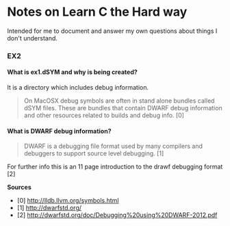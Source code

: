 # Notes on Learn C the Hard way 

Intended for me to document and answer my own questions about things I don't understand.

### EX2
#### What is ex1.dSYM and why is being created?

  It is a directory which includes debug information.
> On MacOSX debug symbols are often in stand alone bundles called dSYM files. 
These are bundles that contain DWARF debug information and other resources related to builds and debug info. [0]

#### What is DWARF debug information?
> DWARF is a debugging file format used by many compilers and debuggers to support source level debugging. [1]

For further info this is an 11 page introduction to the drawf debugging format [2]

__Sources__

* [0] http://lldb.llvm.org/symbols.html
* [1] http://dwarfstd.org/
* [2] http://dwarfstd.org/doc/Debugging%20using%20DWARF-2012.pdf
